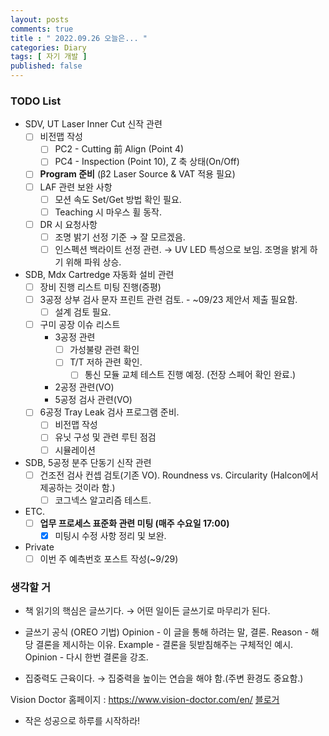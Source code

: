 ```yaml
---
layout: posts
comments: true
title : " 2022.09.26 오늘은... "
categories: Diary
tags: [ 자기 개발 ]
published: false
---
```


### TODO List

- SDV, UT Laser Inner Cut 신작 관련
  - [ ] 비전맵 작성
    - [ ] PC2 - Cutting 前 Align (Point 4)
    - [ ] PC4 - Inspection (Point 10), Z 축 상태(On/Off)
  - [ ] **Program 준비** (β2 Laser Source & VAT 적용 필요)
  - [ ] LAF 관련 보완 사항
    - [ ] 모션 속도 Set/Get 방법 확인 필요.
    - [ ] Teaching 시 마우스 휠 동작.
  - [ ] DR 시 요청사항
    - [ ] 조명 밝기 선정 기준 → 잘 모르겠음.
    - [ ] 인스펙션 백라이트 선정 관련. → UV LED 특성으로 보임. 조명을 밝게 하기 위해 파워 상승.

- SDB, Mdx Cartredge 자동화 설비 관련
  - [ ] 장비 진행 리스트 미팅 진행(증평)
  - [ ] 3공정 상부 검사 문자 프린트 관련 검토. - ~09/23 제안서 제출 필요함.
    - [ ] 설계 검토 필요.
  - [ ] 구미 공장 이슈 리스트
    - 3공정 관련
      - [ ] 가성불량 관련 확인
      - [ ] T/T 저하 관련 확인.
        - [ ] 통신 모듈 교체 테스트 진행 예정. (전장 스페어 확인 완료.)
    - 2공정 관련(VO)
    - 5공정 검사 관련(VO)
  - [ ] 6공정 Tray Leak 검사 프로그램 준비.
    - [ ] 비전맵 작성
    - [ ] 유닛 구성 및 관련 루틴 점검
    - [ ] 시뮬레이션

- SDB, 5공정 분주 단동기 신작 관련
  - [ ] 건조전 검사 컨셉 검토(기존 VO). Roundness vs. Circularity (Halcon에서 제공하는 것이라 함.)
    - [ ] 코그넥스 알고리즘 테스트.

- ETC.
  - [ ] **업무 프로세스 표준화 관련 미팅 (매주 수요일 17:00)**
    - [x] 미팅시 수정 사항 정리 및 보완.

- Private
  - [ ] 이번 주 예측번호 포스트 작성(~9/29)

### 생각할 거

- 책 읽기의 핵심은 글쓰기다. → 어떤 일이든 글쓰기로 마무리가 된다.

- 글쓰기 공식 (OREO 기법)
Opinion - 이 글을 통해 하려는 말, 결론.
Reason - 해당 결론을 제시하는 이유.
Example - 결론을 뒷받침해주는 구체적인 예시.
Opinion - 다시 한번 결론을 강조.

- 집중력도 근육이다. → 집중력을 높이는 연습을 해야 함.(주변 환경도 중요함.)

Vision Doctor 홈페이지
 : <https://www.vision-doctor.com/en/>
 [블로거](https://blog.naver.com/posionsnake/222148612265)

- 작은 성공으로 하루를 시작하라!
